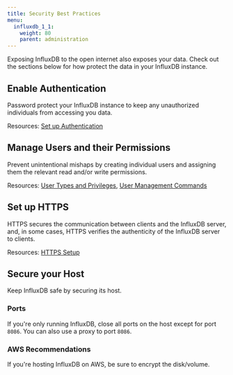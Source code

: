 ```yaml
---
title: Security Best Practices
menu:
  influxdb_1_1:
    weight: 80
    parent: administration
---
```


Exposing InfluxDB to the open internet also exposes your data.
Check out the sections below for how protect the data in your InfluxDB instance.

## Enable Authentication

Password protect your InfluxDB instance to keep any unauthorized individuals
from accessing you data.

Resources:
[Set up Authentication](/influxdb/v1.1/query_language/authentication_and_authorization/#set-up-authentication)

## Manage Users and their Permissions

Prevent unintentional mishaps by creating individual users and assigning them
the relevant read and/or write permissions.

Resources:
[User Types and Privileges](/influxdb/v1.1/query_language/authentication_and_authorization/#user-types-and-privileges),
[User Management Commands](/influxdb/v1.1/query_language/authentication_and_authorization/#user-management-commands)

## Set up HTTPS

HTTPS secures the communication between clients and the InfluxDB server, and, in
some cases, HTTPS verifies the authenticity of the InfluxDB server to clients.

Resources:
[HTTPS Setup](/influxdb/v1.1/administration/https_setup/)

## Secure your Host

Keep InfluxDB safe by securing its host.

### Ports
If you're only running InfluxDB, close all ports on the host except for port `8086`.
You can also use a proxy to port `8086`.

### AWS Recommendations

If you're hosting InfluxDB on AWS, be sure to encrypt the disk/volume.
